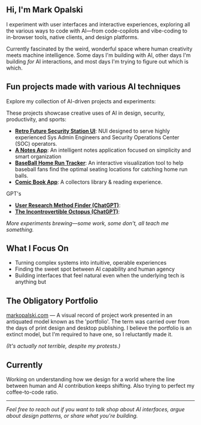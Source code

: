 ## Hi, I'm Mark Opalski

I experiment with user interfaces and interactive experiences, exploring all the various ways to code with AI—from code-copilots and vibe-coding to in-browser tools, native clients, and design platforms.

Currently fascinated by the weird, wonderful space where human creativity meets machine intelligence. Some days I'm building with AI, other days I'm building *for* AI interactions, and most days I'm trying to figure out which is which.

## Fun projects made with various AI techniques

Explore my collection of AI-driven projects and experiments: 

These projects showcase creative uses of AI in design, security, productivity, and sports:
- **[Retro Future Security Station UI](https://guardian-ai-monitor.netlify.app/ "https://guardian-ai-monitor.netlify.app/")**: NUI designed to serve highly experienced Sys Admin Engineers and Security Operations Center (SOC) operators. 
- **[A Notes App](https://markopalski.github.io/prompt-playground/projects/todo-app/)**: An intelligent notes application focused on simplicity and smart organization  
- **[BaseBall Home Run Tracker](https://imaginative-bublanina-75efd1.netlify.app/)**: An interactive visualization tool to help baseball fans find the optimal seating locations for catching home run balls.
- **[Comic Book App](https://comic-library-applic-my36.bolt.host/)**: A collectors library & reading experience.

GPT's
- **[User Research Method Finder (ChatGPT)]()**: 
- **[The Incontrovertible Octopus (ChatGPT)]()**: 

*More experiments brewing—some work, some don't, all teach me something.*

## What I Focus On

- Turning complex systems into intuitive, operable experiences
- Finding the sweet spot between AI capability and human agency
- Building interfaces that feel natural even when the underlying tech is anything but

## The Obligatory Portfolio

[markopalski.com](https://www.markopalski.com/) — A visual record of project work presented in an antiquated model known as the 'portfolio'. The term was carried over from the days of print design and desktop publishing. I believe the portfolio is an extinct model, but I'm required to have one, so I reluctantly made it.

*(It's actually not terrible, despite my protests.)*

## Currently

Working on understanding how we design for a world where the line between human and AI contribution keeps shifting. Also trying to perfect my coffee-to-code ratio.

---

*Feel free to reach out if you want to talk shop about AI interfaces, argue about design patterns, or share what you're building.*

